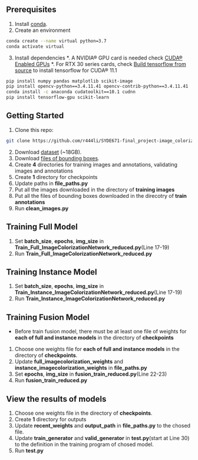 ## Prerequisites
1. Install [conda](https://www.anaconda.com/).
2. Create an environment
```sh
conda create --name virtual python=3.7
conda activate virtual
```
3. Install dependencies
*. A NVIDIA® GPU card is needed check [CUDA® Enabled GPUs](https://developer.nvidia.com/cuda-gpus)
*. For RTX 30 series cards, check [Build tensorflow from source](https://www.tensorflow.org/install/source) to install tensorflow for CUDA® 11.1
```sh
pip install numpy pandas matplotlib scikit-image
pip install opencv-python==3.4.11.41 opencv-contrib-python==3.4.11.41
conda install -c anaconda cudatoolkit==10.1 cudnn
pip install tensorflow-gpu scikit-learn
```

## Getting Started
1. Clone this repo:
```sh
git clone https://github.com/r444li/SYDE671-final_project-image_colorization.git
```
2. Download [dataset](http://images.cocodataset.org/zips/train2017.zip) (~18GB).
3. Download [files of bounding boxes](https://drive.google.com/file/d/19LbOdkt9dy7RyFp4kNpyu0-mLzFhECYU/view?usp=sharing).
4. Create **4** directories for training images and annotations, validating images and annotations
5. Create **1** directory for checkpoints
6. Update paths in **file_paths.py**
7. Put all the images downloaded in the directory of **training images**
8. Put all the files of bounding boxes downloaded in the direcotry of **train annotations**
7. Run **clean_images.py**


## Training Full Model
1. Set **batch_size**, **epochs**, **img_size** in **Train_Full_ImageColorizationNetwork_reduced.py**(Line 17-19)
2. Run **Train_Full_ImageColorizationNetwork_reduced.py**

## Training Instance Model
1. Set **batch_size**, **epochs**, **img_size** in **Train_Instance_ImageColorizationNetwork_reduced.py**(Line 17-19)
2. Run **Train_Instance_ImageColorizationNetwork_reduced.py**

## Training Fusion Model
* Before train fusion model, there must be at least one file of weights for **each of full and instance models** in the directory of **checkpoints**
1. Choose one weights file for **each of full and instance models** in the directory of **checkpoints**.
2. Update **full_imagecolorization_weights** and **instance_imagecolorization_weights** in **file_paths.py**
3. Set **epochs**, **img_size** in **fusion_train_reduced.py**(Line 22-23)
4. Run **fusion_train_reduced.py**

## View the results of models
1. Choose one weights file in the directory of **checkpoints**.
2. Create **1** directory for outputs
3. Update **recent_weights** and **output_path** in **file_paths.py** to the chosed file.
4. Update **train_generator** and **valid_generator** in **test.py**(start at Line 30) to the definition in the training program of chosed model.
5. Run **test.py**

